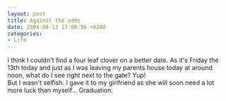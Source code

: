 ```yaml
---
layout: post
title: Against the odds
date: 2004-08-13 17:00:56 +0200
categories:
- Life
---
```

<p>I think I couldn't find a four leaf clover on a better date. As it's Friday the 13th today and just as I was leaving my parents house today at around noon, what do I see right next to the gate? Yup!<br />
But I wasn't selfish. I gave it to my girlfriend as she will soon need a lot more luck than myself... Graduation.</p>
